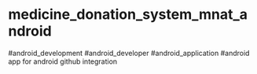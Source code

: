 # medicine_donation_system_mnat_android
#android_development
#android_developer
#android_application
#android
app for android github integration
